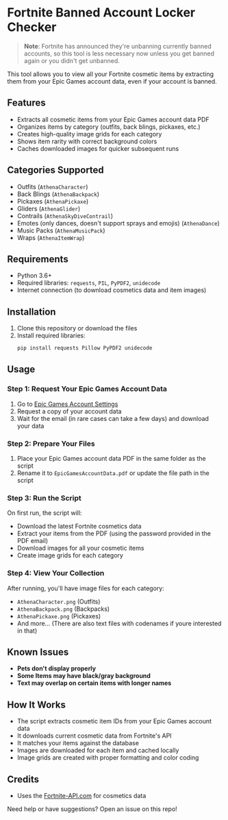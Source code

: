 # Fortnite Banned Account Locker Checker

> **Note**: Fortnite has announced they're unbanning currently banned accounts, so this tool is less necessary now unless you get banned again or you didn't get unbanned.

This tool allows you to view all your Fortnite cosmetic items by extracting them from your Epic Games account data, even if your account is banned.


## Features

- Extracts all cosmetic items from your Epic Games account data PDF
- Organizes items by category (outfits, back blings, pickaxes, etc.)
- Creates high-quality image grids for each category
- Shows item rarity with correct background colors
- Caches downloaded images for quicker subsequent runs

## Categories Supported

- Outfits (`AthenaCharacter`)
- Back Blings (`AthenaBackpack`)
- Pickaxes (`AthenaPickaxe`)
- Gliders (`AthenaGlider`)
- Contrails (`AthenaSkyDiveContrail`)
- Emotes (only dances, doesn't support sprays and emojis) (`AthenaDance`)
- Music Packs (`AthenaMusicPack`)
- Wraps (`AthenaItemWrap`)

## Requirements

- Python 3.6+
- Required libraries: `requests`, `PIL`, `PyPDF2`, `unidecode`
- Internet connection (to download cosmetics data and item images)

## Installation

1. Clone this repository or download the files
2. Install required libraries:
   ```bash
   pip install requests Pillow PyPDF2 unidecode
   ```

## Usage

### Step 1: Request Your Epic Games Account Data

1. Go to [Epic Games Account Settings](https://www.epicgames.com/account/personal)
2. Request a copy of your account data
3. Wait for the email (in rare cases can take a few days) and download your data

### Step 2: Prepare Your Files

1. Place your Epic Games account data PDF in the same folder as the script
2. Rename it to `EpicGamesAccountData.pdf` or update the file path in the script

### Step 3: Run the Script

On first run, the script will:

- Download the latest Fortnite cosmetics data
- Extract your items from the PDF (using the password provided in the PDF email)
- Download images for all your cosmetic items
- Create image grids for each category

### Step 4: View Your Collection

After running, you'll have image files for each category:

- `AthenaCharacter.png` (Outfits)
- `AthenaBackpack.png` (Backpacks)
- `AthenaPickaxe.png` (Pickaxes)
- And more...
(There are also text files with codenames if youre interested in that)


## Known Issues
- **Pets don't display properly**
- **Some Items may have black/gray background**
- **Text may overlap on certain items with longer names**

## How It Works

- The script extracts cosmetic item IDs from your Epic Games account data
- It downloads current cosmetic data from Fortnite's API
- It matches your items against the database
- Images are downloaded for each item and cached locally
- Image grids are created with proper formatting and color coding

## Credits

- Uses the [Fortnite-API.com](https://fortnite-api.com/) for cosmetics data

Need help or have suggestions? Open an issue on this repo!
